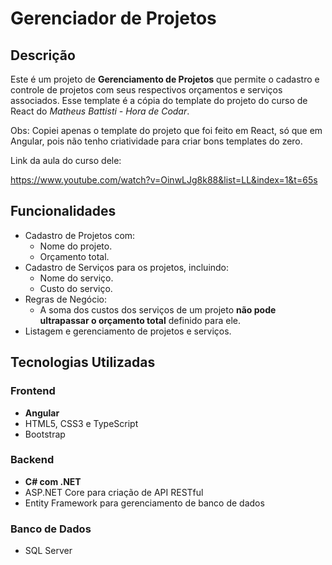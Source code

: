 # Gerenciador de Projetos

## Descrição
Este é um projeto de **Gerenciamento de Projetos** que permite o cadastro e controle de projetos com seus respectivos orçamentos e serviços associados. Esse template é a cópia do template do projeto do curso de React do *Matheus Battisti - Hora de Codar*.

Obs: Copiei apenas o template do projeto que foi feito em React, só que em Angular, pois não tenho criatividade para criar bons templates do zero.

Link da aula do curso dele:

https://www.youtube.com/watch?v=OinwLJg8k88&list=LL&index=1&t=65s

## Funcionalidades
- Cadastro de Projetos com:
  - Nome do projeto.
  - Orçamento total.
- Cadastro de Serviços para os projetos, incluindo:
  - Nome do serviço.
  - Custo do serviço.
- Regras de Negócio:
  - A soma dos custos dos serviços de um projeto **não pode ultrapassar o orçamento total** definido para ele.
- Listagem e gerenciamento de projetos e serviços.

## Tecnologias Utilizadas

### Frontend
- **Angular**
- HTML5, CSS3 e TypeScript
- Bootstrap

### Backend
- **C# com .NET**
- ASP.NET Core para criação de API RESTful
- Entity Framework para gerenciamento de banco de dados

### Banco de Dados
- SQL Server
